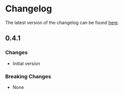 # Changelog

The latest version of the changelog can be found [here](/Azure/bicep-registry-modules/blob/main/avm/res/web/connection/CHANGELOG.md).

## 0.4.1

### Changes

- Initial version

### Breaking Changes

- None
